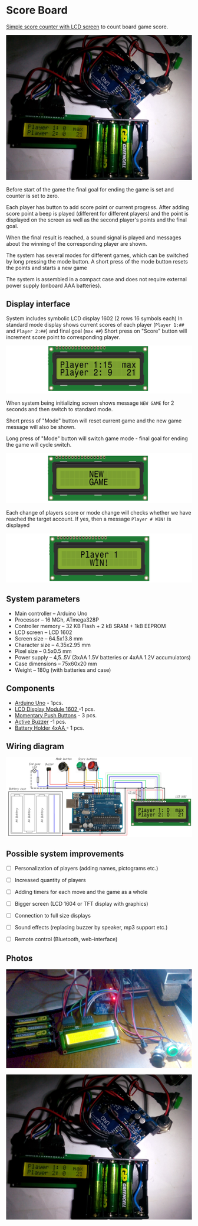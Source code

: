 # Score Board
[Simple score counter with LCD screen](https://techi-news.com/Projects/Score-counter-for-board-games-with-LCD-screen) to count board game score. 

![Score board in work](Pictures/ScoreBoard.InWork.jpg)

Before start of the game the final goal for ending the game is set and counter is set to zero.

Each player has button to add score point or current progress. After adding score point a beep is played (different for different players) and the point is displayed on the screen as well as the second player's points and the final goal.

When the final result is reached, a sound signal is played and messages about the winning of the corresponding player are shown.

The system has several modes for different games, which can be switched by long pressing the mode button. A short press of the mode button resets the points and starts a new game

The system is assembled in a compact case and does not require external power supply (onboard AAA batteries).

## Display interface

System includes symbolic LCD display 1602 (2 rows 16 symbols each)
In standard mode display shows current scores of each player (`Player 1:##` and `Player 2:##`) and final goal (`max ##`)
Short press on "Score" button will increment score point to corresponding player.

![Standard display example](Pictures/ScoreBoard.DispayInterface.jpg)

When system being initializing screen shows message `NEW GAME` for 2 seconds and then switch to standard mode.

Short press of "Mode" button will reset current game and the new game message will also be shown.

Long press of "Mode" button will switch game mode - final goal for ending the game  will cycle switch.

![New game mode](Pictures/ScoreBoard.NewGame.jpg)

Each change of players score or mode change will checks whether we have reached the target account. If yes, then a message `Player # WIN!`  is displayed

![New game mode](Pictures/ScoreBoard.PlayerWin.jpg)

## System parameters

* Main controller		– Arduino Uno 
* Processor 			– 16 MGh, ATmega328P
* Controller memory		– 32 KB Flash + 2 kB SRAM + 1kB EEPROM
* LCD screen			– LCD 1602
* Screen size			– 64.5x13.8 mm
* Character size		– 4.35x2.95 mm
* Pixel size			– 0.5x0.5 mm
* Power supply 			– 4,5..5V (3xAA 1.5V batteries or 4xAA 1.2V accumulators)
* Case dimensions		– 75x60x20 mm
* Weight				– 180g (with batteries and case)

## Components
* [Arduino Uno](https://amzn.to/3sd5Qp6)			- 1pcs.
* [LCD Display Module 1602 ](https://amzn.to/49DoVBJ )			-1 pcs.
* [Momentary Push Buttons](https://amzn.to/46ZHFt3) 		- 3 pcs.
* [Active Buzzer](https://amzn.to/3MyhrWm)			-1 pcs.
* [Battery Holder 4xAA ](https://amzn.to/3FNY345)	- 1 pcs.

## Wiring diagram

![Score board wiring diagram](Pictures/ScoreBoard.Wiring_diagram.jpg)

## Possible system improvements
- [ ] Personalization of players (adding names, pictograms etc.)
- [ ] Increased quantity of players
- [ ] Adding timers for each move and the game as a whole
- [ ] Bigger screen (LCD 1604 or TFT display with graphics)
- [ ] Connection to full size displays
- [ ] Sound effects (replacing buzzer by speaker, mp3 support etc.)
- [ ] Remote control (Bluetooth, web-interface)


## Photos

![Score board components assembled](Pictures/ScoreBoard.Components.jpg)

![Score board in work](Pictures/ScoreBoard.InWork.jpg)

